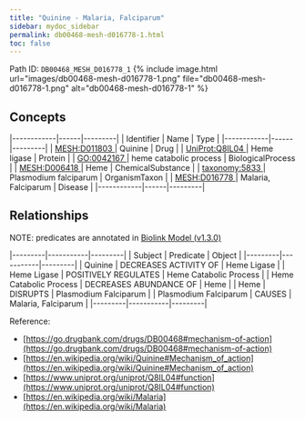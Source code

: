```yaml
---
title: "Quinine - Malaria, Falciparum"
sidebar: mydoc_sidebar
permalink: db00468-mesh-d016778-1.html
toc: false 
---
```



Path ID: `DB00468_MESH_D016778_1`
{% include image.html url="images/db00468-mesh-d016778-1.png" file="db00468-mesh-d016778-1.png" alt="db00468-mesh-d016778-1" %}

## Concepts

|------------|------|---------|
| Identifier | Name | Type    |
|------------|------|---------|
| <a href="https://identifiers.org/MESH:D011803">MESH:D011803 </a> | Quinine | Drug |
| <a href="https://identifiers.org/UniProt:Q8IL04">UniProt:Q8IL04 </a> | Heme ligase | Protein |
| <a href="https://identifiers.org/GO:0042167">GO:0042167 </a> | heme catabolic process | BiologicalProcess |
| <a href="https://identifiers.org/MESH:D006418">MESH:D006418 </a> | Heme | ChemicalSubstance |
| <a href="https://identifiers.org/taxonomy:5833">taxonomy:5833 </a> | Plasmodium falciparum | OrganismTaxon |
| <a href="https://identifiers.org/MESH:D016778">MESH:D016778 </a> | Malaria, Falciparum | Disease |
|------------|------|---------|

## Relationships


NOTE: predicates are annotated in <a href="https://github.com/biolink/biolink-model/releases/tag/v1.3.0">Biolink Model (v1.3.0)</a>

|---------|-----------|---------|
| Subject | Predicate | Object  |
|---------|-----------|---------|
| Quinine | DECREASES ACTIVITY OF | Heme Ligase |
| Heme Ligase | POSITIVELY REGULATES | Heme Catabolic Process |
| Heme Catabolic Process | DECREASES ABUNDANCE OF | Heme |
| Heme | DISRUPTS | Plasmodium Falciparum |
| Plasmodium Falciparum | CAUSES | Malaria, Falciparum |
|---------|-----------|---------|

Reference: 
  - [https://go.drugbank.com/drugs/DB00468#mechanism-of-action](https://go.drugbank.com/drugs/DB00468#mechanism-of-action)
  - [https://en.wikipedia.org/wiki/Quinine#Mechanism_of_action](https://en.wikipedia.org/wiki/Quinine#Mechanism_of_action)
  - [https://www.uniprot.org/uniprot/Q8IL04#function](https://www.uniprot.org/uniprot/Q8IL04#function)
  - [https://en.wikipedia.org/wiki/Malaria](https://en.wikipedia.org/wiki/Malaria)
